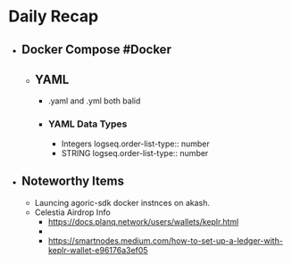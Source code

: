 # Daily Recap
- ## Docker Compose #Docker
	- ## YAML
		- .yaml and .yml both balid
		- ### YAML Data Types
			- Integers
			  logseq.order-list-type:: number
			- STRING
			  logseq.order-list-type:: number
- ## Noteworthy Items
	- Launcing agoric-sdk docker instnces on akash.
	- Celestia Airdrop Info
		- https://docs.planq.network/users/wallets/keplr.html
		-
		- https://smartnodes.medium.com/how-to-set-up-a-ledger-with-keplr-wallet-e96176a3ef05